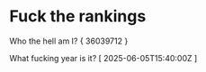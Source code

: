 # Fuck the rankings

Who the hell am I?
{ 36039712 }

What fucking year is it?
[ 2025-06-05T15:40:00Z ]
